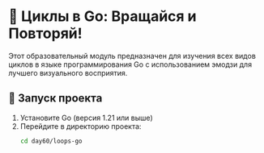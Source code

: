 # 🔄 Циклы в Go: Вращайся и Повторяй!

Этот образовательный модуль предназначен для изучения всех видов циклов в языке программирования Go с использованием эмодзи для лучшего визуального восприятия.

## 🚀 Запуск проекта

1. Установите Go (версия 1.21 или выше)
2. Перейдите в директорию проекта:
   ```bash
   cd day60/loops-go
